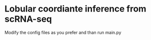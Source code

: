 # Lobular coordiante inference from scRNA-seq

Modify the config files as you prefer and than run main.py
